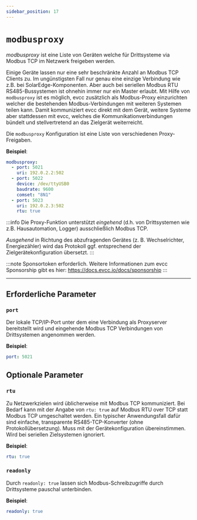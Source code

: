 ```yaml
---
sidebar_position: 17
---
```


# `modbusproxy`

_modbusproxy_ ist eine Liste von Geräten welche für Drittsysteme via Modbus TCP im Netzwerk freigeben werden.

Einige Geräte lassen nur eine sehr beschränkte Anzahl an Modbus TCP Clients zu. Im ungünstigsten Fall nur genau eine einzige Verbindung wie z.B. bei SolarEdge-Komponenten. Aber auch bei seriellen Modbus RTU RS485-Bussystemen ist ohnehin immer nur ein Master erlaubt.
Mit Hilfe von `modbusproxy` ist es möglich, evcc zusätzlich als Modbus-Proxy einzurichten welcher die bestehenden Modbus-Verbindungen mit weiteren Systemen teilen kann.
Damit kommuniziert evcc direkt mit dem Gerät, weitere Systeme aber stattdessen mit evcc, welches die Kommunikationverbindungen bündelt und stellvertretend an das Zielgerät weiterreicht.

Die `modbusproxy` Konfiguration ist eine Liste von verschiedenen Proxy-Freigaben.

**Beispiel**:

```yaml
modbusproxy:
  - port: 5021
    uri: 192.0.2.2:502
  - port: 5022
    device: /dev/ttyUSB0
    baudrate: 9600
    comset: "8N1"
  - port: 5023
    uri: 192.0.2.3:502
    rtu: true
```

:::info
Die Proxy-Funktion unterstützt _eingehend_ (d.h. von Drittsystemen wie z.B. Hausautomation, Logger) ausschließlich Modbus TCP.

_Ausgehend_ in Richtung des abzufragenden Gerätes (z. B. Wechselrichter, Energiezähler) wird das Protokoll ggf. entsprechend der Zielgerätekonfiguration übersetzt.
:::

:::note
Sponsortoken erforderlich. Weitere Informationen zum evcc Sponsorship gibt es hier: https://docs.evcc.io/docs/sponsorship
:::

---

## Erforderliche Parameter

### `port`

Der lokale TCP/IP-Port unter dem eine Verbindung als Proxyserver bereitstellt wird und eingehende Modbus TCP Verbindungen von Drittsystemen angenommen werden.

**Beispiel**:

```yaml
port: 5021
```

## Optionale Parameter

### `rtu`

Zu Netzwerkzielen wird üblicherweise mit Modbus TCP kommuniziert.
Bei Bedarf kann mit der Angabe von `rtu: true` auf Modbus RTU over TCP statt Modbus TCP umgeschaltet werden.
Ein typischer Anwendungsfall dafür sind einfache, transparente RS485-TCP-Konverter (ohne Protokollübersetzung).
Muss mit der Gerätekonfiguration übereinstimmen. Wird bei seriellen Zielsystemen ignoriert.

**Beispiel**:

```yaml
rtu: true
```

### `readonly`

Durch `readonly: true` lassen sich Modbus-Schreibzugriffe durch Drittsysteme pauschal unterbinden.

**Beispiel**:

```yaml
readonly: true
```
